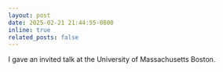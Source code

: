 ```yaml
---
layout: post
date: 2025-02-21 21:44:55-0800
inline: true
related_posts: false
---
```

I gave an invited talk at the University of Massachusetts Boston.